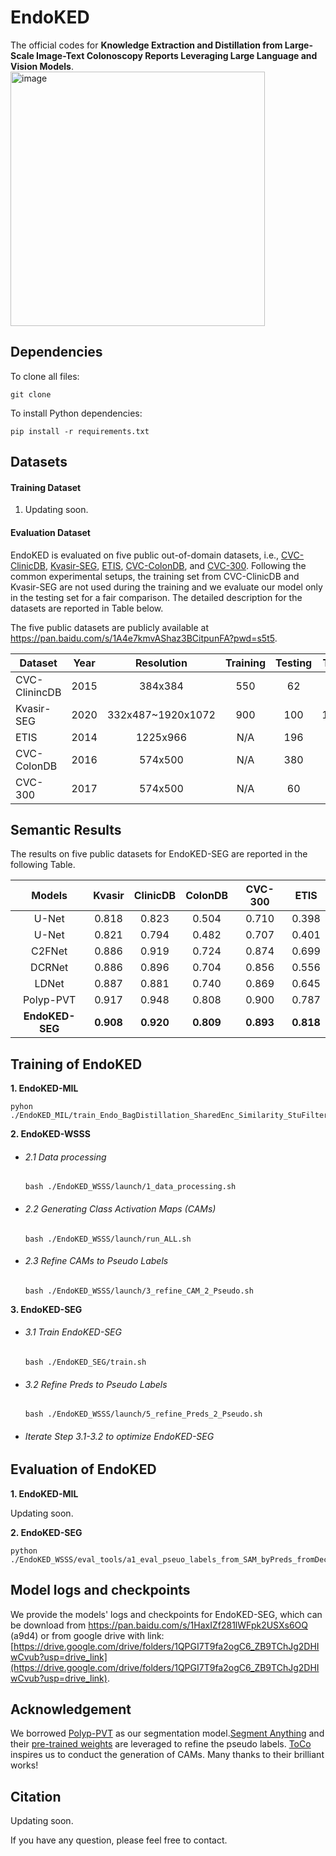 # EndoKED
The official codes for **Knowledge Extraction and Distillation from Large-Scale Image-Text Colonoscopy Reports Leveraging Large Language and Vision Models**.
<img width="407" alt="image" src="https://github.com/shuowang26/EndoKED/assets/51802231/0f965c22-dcf0-44ec-a0b1-e3f9745d430e">

## Dependencies

To clone all files:

```
git clone 
```

To install Python dependencies:

```
pip install -r requirements.txt
```

## Datasets

#### **Training Dataset**   

1. Updating soon.

#### **Evaluation Dataset**   

EndoKED is evaluated on five public out-of-domain datasets, i.e., [CVC-ClinicDB](https://www.sciencedirect.com/science/article/abs/pii/S0895611115000567), [Kvasir-SEG](https://link.springer.com/chapter/10.1007/978-3-030-37734-2_37), [ETIS](https://link.springer.com/article/10.1007/s11548-013-0926-3), [CVC-ColonDB](https://ieeexplore.ieee.org/abstract/document/7294676/), and [CVC-300](https://www.hindawi.com/journals/jhe/2017/4037190/). Following the common experimental setups, the training set from CVC-ClinicDB and Kvasir-SEG are not used during the training and we evaluate our model only in the testing set for a fair comparison. The detailed description for the datasets are reported in Table below. 

The five public datasets are publicly available at https://pan.baidu.com/s/1A4e7kmvAShaz3BCitpunFA?pwd=s5t5.

| Dataset       | Year |     Resolution    | Training | Testing | Total |
|---------------|:----:|:-----------------:|:--------:|:-------:|:-----:|
| CVC-ClinincDB | 2015 |      384x384      |    550   |    62   |  612  |
| Kvasir-SEG    | 2020 | 332x487~1920x1072 |    900   |   100   |  1000 |
| ETIS          | 2014 |      1225x966     |    N/A   |   196   |  196  |
| CVC-ColonDB   | 2016 |      574x500      |    N/A   |   380   |  380  |
| CVC-300       | 2017 |      574x500      |    N/A   |    60   |   60  |


## Semantic Results

The results on five public datasets for EndoKED-SEG are reported in the following Table.

|      Models     |   Kvasir  |  ClinicDB |  ColonDB  |  CVC-300  |    ETIS   |
|:---------------:|:---------:|:---------:|:---------:|:---------:|:---------:|
|      U-Net      |   0.818   |   0.823   |   0.504   |   0.710   |   0.398   |
|      U-Net      |   0.821   |   0.794   |   0.482   |   0.707   |   0.401   |
|      C2FNet     |   0.886   |   0.919   |   0.724   |   0.874   |   0.699   |
|      DCRNet     |   0.886   |   0.896   |   0.704   |   0.856   |   0.556   |
|      LDNet      |   0.887   |   0.881   |   0.740   |   0.869   |   0.645   |
|    Polyp-PVT    |   0.917   |   0.948   |   0.808   |   0.900   |   0.787   |
| **EndoKED-SEG** | **0.908** | **0.920** | **0.809** | **0.893** | **0.818** |


## Training of EndoKED

**1. EndoKED-MIL**

 ```
 pyhon ./EndoKED_MIL/train_Endo_BagDistillation_SharedEnc_Similarity_StuFilter.py
 ```

**2. EndoKED-WSSS**

- ###### 2.1 Data processing
  
  ```
  bash ./EndoKED_WSSS/launch/1_data_processing.sh
  ```

- ###### 2.2 Generating Class Activation Maps (CAMs)

  ```
  bash ./EndoKED_WSSS/launch/run_ALL.sh
  ```

- ###### 2.3 Refine CAMs to Pseudo Labels

  ```
  bash ./EndoKED_WSSS/launch/3_refine_CAM_2_Pseudo.sh
  ```

**3. EndoKED-SEG**

- ###### 3.1 Train EndoKED-SEG

  ```
  bash ./EndoKED_SEG/train.sh
  ```

- ###### 3.2 Refine Preds to Pseudo Labels

  ```
  bash ./EndoKED_WSSS/launch/5_refine_Preds_2_Pseudo.sh
  ```

- ###### Iterate Step 3.1-3.2 to optimize EndoKED-SEG

## Evaluation of EndoKED

**1. EndoKED-MIL**

Updating soon.

**2. EndoKED-SEG**

```
python ./EndoKED_WSSS/eval_tools/a1_eval_pseuo_labels_from_SAM_byPreds_fromDecoder.py
```


## Model logs and checkpoints

We provide the models' logs and checkpoints for EndoKED-SEG, which can be download from https://pan.baidu.com/s/1HaxIZf281lWFpk2USXs6OQ (a9d4) or from google drive with link: [https://drive.google.com/drive/folders/1QPGI7T9fa2ogC6_ZB9TChJg2DHIwCvub?usp=drive_link](https://drive.google.com/drive/folders/1QPGI7T9fa2ogC6_ZB9TChJg2DHIwCvub?usp=drive_link).


## Acknowledgement

We borrowed [Polyp-PVT](https://github.com/DengPingFan/Polyp-PVT) as our segmentation model.[Segment Anything](https://github.com/NVlabs/SegFormer) and their [pre-trained weights](https://drive.google.com/drive/folders/1b7bwrInTW4VLEm27YawHOAMSMikga2Ia?usp=sharing) are leveraged to refine the pseudo labels. [ToCo](https://github.com/rulixiang/ToCo) inspires us to conduct the generation of CAMs. Many thanks to their brilliant works!



## Citation
Updating soon.

If you have any question, please feel free to contact.

